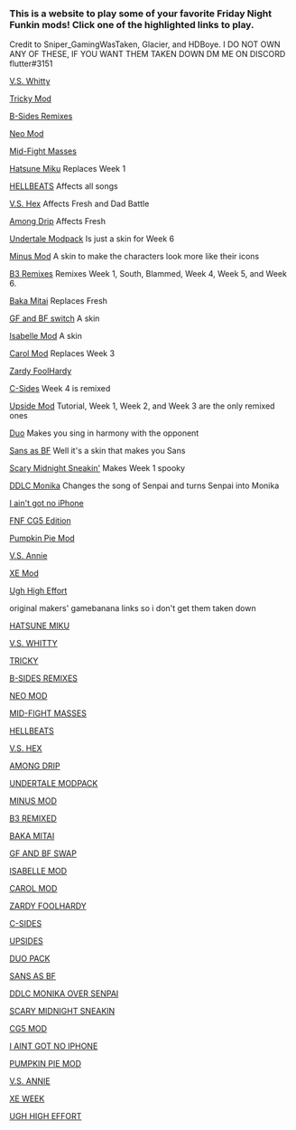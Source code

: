 ### This is a website to play some of your favorite Friday Night Funkin mods! Click one of the highlighted links to play.

Credit to Sniper_GamingWasTaken, Glacier, and HDBoye. I DO NOT OWN ANY OF THESE, IF YOU WANT THEM TAKEN DOWN DM ME ON DISCORD flutter#3151

[V.S. Whitty](https://sniper-gamingwastaken.itch.io/friday-night-funkin-vs-whitty-full-week-optimized-kade-engine) 

[Tricky Mod](https://kbhgames.com/game/friday-night-funkin-the-tricky-mod) 

[B-Sides Remixes](https://sniper-gamingwastaken.itch.io/friday-night-funkin-b-sides-optimized-kade-engine-ver)

[Neo Mod](https://sniper-gamingwastaken.itch.io/friday-night-funkin-neo-optimized-ke) 

[Mid-Fight Masses](https://sniper-gamingwastaken.itch.io/friday-night-funkin-sarventes-mid-fight-masses-gospel-port-optomized-kade-engine) 

[Hatsune Miku](https://sniper-gamingwastaken.itch.io/friday-night-funkin-miku-mod-kade) Replaces Week 1

[HELLBEATS](https://hdboye.github.io/FnfModAttempt/hellbeats) Affects all songs

[V.S. Hex](https://hdboye.github.io/FnfModAttempt/hex) Affects Fresh and Dad Battle

[Among Drip](https://hdboye.github.io/FnfModAttempt/drip) Affects Fresh

[Undertale Modpack](https://hdboye.github.io/FnfModAttempt/undertale) Is just a skin for Week 6

[Minus Mod](https://hdboye.github.io/FnfModAttempt/minus) A skin to make the characters look more like their icons

[B3 Remixes](https://hdboye.github.io/FnfModAttempt/bthree) Remixes Week 1, South, Blammed, Week 4, Week 5, and Week 6.

[Baka Mitai](https://hdboye.github.io/FnfModAttempt/mitai) Replaces Fresh

[GF and BF switch](https://hdboye.github.io/FnfModAttempt/switch) A skin

[Isabelle Mod](https://hdboye.github.io/FnfModAttempt/isabelle) A skin

[Carol Mod](https://hdboye.github.io/FnfModAttempt/carol) Replaces Week 3

[Zardy FoolHardy](https://sniper-gamingwastaken.itch.io/friday-night-funkin-vs-zardy-full-week-optimized-kade-engine)

[C-Sides](https://hdboye.github.io/FnfModAttempt/cside) Week 4 is remixed

[Upside Mod](https://hdboye.github.io/FnfModAttempt/upside) Tutorial, Week 1, Week 2, and Week 3 are the only remixed ones

[Duo](https://hdboye.github.io/FnfModAttempt/duo) Makes you sing in harmony with the opponent

[Sans as BF](https://hdboye.github.io/FnfModAttempt/sans) Well it's a skin that makes you Sans

[Scary Midnight Sneakin'](https://hdboye.github.io/FnfModAttempt/scary) Makes Week 1 spooky

[DDLC Monika](https://hdboye.github.io/FnfModAttempt/monika) Changes the song of Senpai and turns Senpai into Monika

[I ain't got no iPhone](https://sniper-gamingwastaken.itch.io/friday-night-funkin-but-monster-has-no-iphone)

[FNF CG5 Edition](https://sniper-gamingwastaken.itch.io/friday-night-funkin-cg5-edition-full-week-optimized-kade-engine)

[Pumpkin Pie Mod](https://sniper-gamingwastaken.itch.io/friday-night-funkin-pumkin-pie-custom-song)

[V.S. Annie](https://sniper-gamingwastaken.itch.io/friday-night-funkin-annie-custom-week-optomized-kade-engine-version)

[XE Mod](https://sniper-gamingwastaken.itch.io/friday-night-funkin-custom-week-xe-optimized)

[Ugh High Effort](https://glacierr.itch.io/ugh)

original makers' gamebanana links so i don't get them taken down

[HATSUNE MIKU](https://gamebanana.com/gamefiles/17106)

[V.S. WHITTY](https://gamebanana.com/gamefiles/14457)

[TRICKY](https://gamebanana.com/gamefiles/17466)

[B-SIDES REMIXES](https://gamebanana.com/gamefiles/13686)

[NEO MOD](https://gamebanana.com/gamefiles/15172)

[MID-FIGHT MASSES](https://gamebanana.com/gamefiles/17646)

[HELLBEATS](https://gamebanana.com/gamefiles/13979)

[V.S. HEX](https://gamebanana.com/gamefiles/14942)

[AMONG DRIP](https://gamebanana.com/gamefiles/13904)

[UNDERTALE MODPACK](https://gamebanana.com/skins/184492)

[MINUS MOD](https://gamebanana.com/skins/186737)

[B3 REMIXED](https://gamebanana.com/gamefiles/13933)

[BAKA MITAI](https://gamebanana.com/gamefiles/13826)

[GF AND BF SWAP](https://gamebanana.com/skins/185192)

[ISABELLE MOD](https://gamebanana.com/skins/190056)

[CAROL MOD](https://gamebanana.com/gamefiles/15276)

[ZARDY FOOLHARDY](https://gamebanana.com/gamefiles/17880)

[C-SIDES](https://gamebanana.com/gamefiles/13928)

[UPSIDES](https://gamebanana.com/gamefiles/14943)

[DUO PACK](https://gamebanana.com/wips/53066)

[SANS AS BF](https://gamebanana.com/skins/184025)

[DDLC MONIKA OVER SENPAI](https://gamebanana.com/gamefiles/14832)

[SCARY MIDNIGHT SNEAKIN](https://gamebanana.com/gamefiles/14832)

[CG5 MOD](https://gamebanana.com/gamefiles/14966)

[I AINT GOT NO IPHONE](https://gamebanana.com/gamefiles/18796)

[PUMPKIN PIE MOD](https://gamebanana.com/gamefiles/15416)

[V.S. ANNIE](https://gamebanana.com/gamefiles/15994)

[XE WEEK](https://gamebanana.com/gamefiles/13990)

[UGH HIGH EFFORT](https://gamebanana.com/gamefiles/17077)
